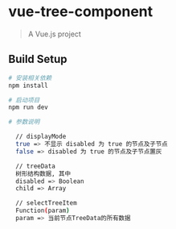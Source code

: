 # vue-tree-component

> A Vue.js project

## Build Setup

``` bash
# 安装相关依赖
npm install

# 启动项目
npm run dev

# 参数说明

  // displayMode
  true => 不显示 disabled 为 true 的节点及子节点
  false => disabled 为 true 的节点及子节点置灰

  // treeData
  树形结构数据, 其中
  disabled => Boolean
  child => Array

  // selectTreeItem
  Function(param)
  param => 当前节点TreeData的所有数据


